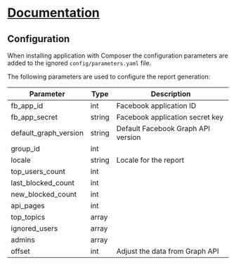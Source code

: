 # [Documentation](/README.md#documentation)

## Configuration

When installing application with Composer the configuration parameters are added
to the ignored `config/parameters.yaml` file.

The following parameters are used to configure the report generation:

| Parameter                | Type      | Description |
|--------------------------|-----------|-------------|
| fb_app_id                | int       | Facebook application ID |
| fb_app_secret            | string    | Facebook application secret key |
| default_graph_version    | string    | Default Facebook Graph API version |
| group_id                 | int       |  |
| locale                   | string    | Locale for the report |
| top_users_count          | int       |  |
| last_blocked_count       | int       |  |
| new_blocked_count        | int       |  |
| api_pages                | int       |  |
| top_topics               | array     |  |
| ignored_users            | array     |  |
| admins                   | array     |  |
| offset                   | int       | Adjust the data from Graph API |

